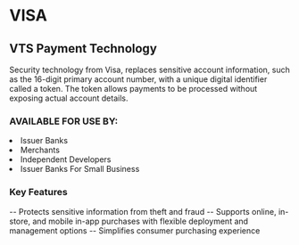# VISA
## VTS Payment Technology

Security technology from Visa, replaces sensitive account information, such as the 16-digit primary account number, with a unique digital identifier called a token. 
The token allows payments to be processed without exposing actual account details.

### AVAILABLE FOR USE BY:

<li> Issuer Banks
<li> Merchants
<li> Independent Developers
<li> Issuer Banks For Small Business


### Key Features

-- Protects sensitive information from theft and fraud
-- Supports online, in-store, and mobile in-app purchases with flexible deployment and management options
-- Simplifies consumer purchasing experience
